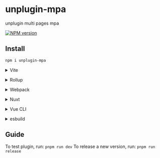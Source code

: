 # unplugin-mpa

unplugin multi pages mpa

[![NPM version](https://img.shields.io/npm/v/unplugin-mpa?color=a1b858&label=)](https://www.npmjs.com/package/unplugin-mpa)

## Install

```bash
npm i unplugin-mpa
```

<details>
<summary>Vite</summary><br>

```ts
// vite.config.ts
import Mock from 'unplugin-mpa/vite'

export default defineConfig({
  plugins: [
    Mock({
      /* options */
    }),
  ],
})
```

Example: [`playground/`](./playground/)

<br></details>

<details>
<summary>Rollup</summary><br>

```ts
// rollup.config.js
import Mock from 'unplugin-mpa/rollup'

export default {
  plugins: [
    Mock({
      /* options */
    }),
  ],
}
```

<br></details>

<details>
<summary>Webpack</summary><br>

```ts
// webpack.config.js
module.exports = {
  /* ... */
  plugins: [
    require('unplugin-mpa/webpack')({
      /* options */
    }),
  ],
}
```

<br></details>

<details>
<summary>Nuxt</summary><br>

```ts
// nuxt.config.js
export default {
  buildModules: [
    [
      'unplugin-mpa/nuxt',
      {
        /* options */
      },
    ],
  ],
}
```

> This module works for both Nuxt 2 and [Nuxt Vite](https://github.com/nuxt/vite)

<br></details>

<details>
<summary>Vue CLI</summary><br>

```ts
// vue.config.js
module.exports = {
  configureWebpack: {
    plugins: [
      require('unplugin-mpa/webpack')({
        /* options */
      }),
    ],
  },
}
```

<br></details>

<details>
<summary>esbuild</summary><br>

```ts
// esbuild.config.js
import { build } from 'esbuild'
import Mock from 'unplugin-mpa/esbuild'

build({
  plugins: [Mock()],
})
```

<br></details>

## Guide

To test plugin, run: `pnpm run dev`
To release a new version, run: `pnpm run release`



